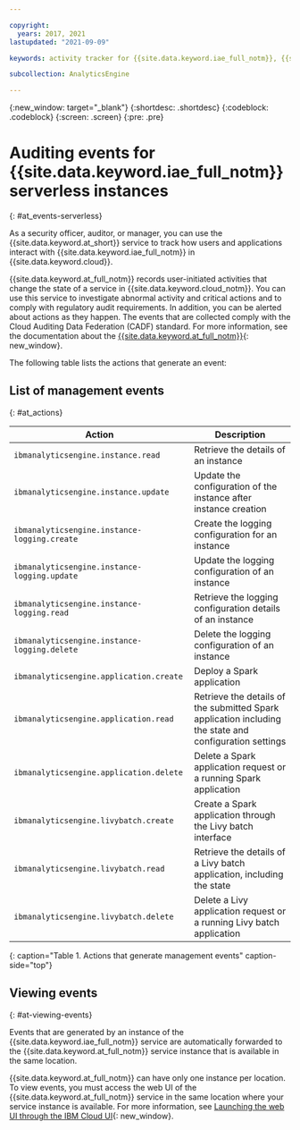 ```yaml
---

copyright:
  years: 2017, 2021
lastupdated: "2021-09-09"

keywords: activity tracker for {{site.data.keyword.iae_full_notm}}, {{site.data.keyword.la_short}} for {{site.data.keyword.iae_full_notm}}, {{site.data.keyword.iae_full_notm}} events, {{site.data.keyword.iae_full_notm}} security, audit logs for {{site.data.keyword.iae_full_notm}}, viewing {{site.data.keyword.iae_full_notm}} events, {{site.data.keyword.iae_full_notm}} events

subcollection: AnalyticsEngine

---
```


{:new_window: target="_blank"}
{:shortdesc: .shortdesc}
{:codeblock: .codeblock}
{:screen: .screen}
{:pre: .pre}

# Auditing events for {{site.data.keyword.iae_full_notm}} serverless instances
{: #at_events-serverless}

As a security officer, auditor, or manager, you can use the {{site.data.keyword.at_short}} service to track how users and applications interact with {{site.data.keyword.iae_full_notm}} in {{site.data.keyword.cloud}}.

{{site.data.keyword.at_full_notm}} records user-initiated activities that change the state of a service in {{site.data.keyword.cloud_notm}}. You can use this service to investigate abnormal activity and critical actions and to comply with regulatory audit requirements. In addition, you can be alerted about actions as they happen. The events that are collected comply with the Cloud Auditing Data Federation (CADF) standard. For more information, see the documentation about the [{{site.data.keyword.at_full_notm}}](/docs/activity-tracker?topic=activity-tracker-getting-started){: new_window}.


The following table lists the actions that generate an event:

## List of management events
{: #at_actions}

| Action                                                    | Description      |
|-----------------------------------------------------------|------------------|
|	`ibmanalyticsengine.instance.read`|	Retrieve the details of an instance |
| `ibmanalyticsengine.instance.update`|	Update the configuration of the instance after instance creation |
| `ibmanalyticsengine.instance-logging.create`| Create the logging configuration for an instance |
| `ibmanalyticsengine.instance-logging.update`|	Update the logging configuration of an instance |
| `ibmanalyticsengine.instance-logging.read`|	Retrieve the logging configuration details of an instance |
| `ibmanalyticsengine.instance-logging.delete` | Delete the logging configuration of an instance |
| `ibmanalyticsengine.application.create`| Deploy a Spark application |
| `ibmanalyticsengine.application.read` | Retrieve the details of the submitted Spark application including the state and configuration settings |
| `ibmanalyticsengine.application.delete` | Delete a Spark application request or a running Spark application |
| `ibmanalyticsengine.livybatch.create`| Create a Spark application through the Livy batch interface |
| `ibmanalyticsengine.livybatch.read`| Retrieve the details of a Livy batch application, including the state |
| `ibmanalyticsengine.livybatch.delete`| Delete a Livy application request or a running Livy batch application |
{: caption="Table 1. Actions that generate management events" caption-side="top"}

## Viewing events
{: #at-viewing-events}

Events that are generated by an instance of the {{site.data.keyword.iae_full_notm}} service are automatically forwarded to the {{site.data.keyword.at_full_notm}} service instance that is available in the same location.

<!--
Events are available in the following locations:
* US-South
* US-East
* United Kingdom
* Germany
* Japan
* Australia -->

{{site.data.keyword.at_full_notm}} can have only one instance per location. To view events, you must access the web UI of the {{site.data.keyword.at_full_notm}} service in the same location where your service instance is available. For more information, see [Launching the web UI through the IBM Cloud UI](/docs/activity-tracker?topic=activity-tracker-launch){: new_window}.
